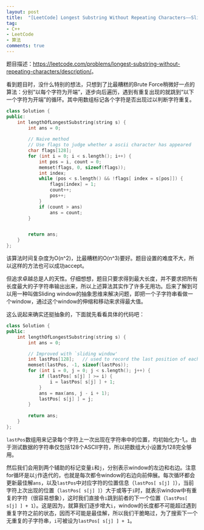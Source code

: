```yaml
---
layout: post
title:  "[LeetCode] Longest Substring Without Repeating Characters——Sliding Window思想"
tag:
- C++
- LeetCode
- 算法
comments: true
---
```


题目描述：<https://leetcode.com/problems/longest-substring-without-repeating-characters/description/>。

看到题目时，没什么特别的想法，只想到了比最糟糕的Brute Force稍微好一点的算法：分别“以每个字符为开端”，逐步向后遍历，遇到有重复出现的就跳到“以下一个字符为开端”的循环。其中用数组标记各个字符是否出现过以判断字符重复。

```cpp
class Solution {
public:
    int lengthOfLongestSubstring(string s) {
        int ans = 0;
        
        // Naive method
        // Use flags to judge whether a ascii character has appeared
        char flags[128];
        for (int i = 0; i < s.length(); i++) {
            int pos = i, count = 0;
            memset(flags, 0, sizeof(flags));
            int index;
            while (pos < s.length() && !flags[ index = s[pos]]) {
                flags[index] = 1;
                count++;
                pos++;
            }
            if (count > ans)
                ans = count;
        }


        return ans;
    }
};
```

该算法时间复杂度为O(n^2)，比最糟糕的O(n^3)要好。题目设置的难度不大，所以这样的方法也可以成功accept。

但追求卓越总是人的天性。仔细想想，题目只要求得到最大长度，并不要求把所有长度最大的子字符串输出出来，所以上述算法其实作了许多无用功。后来了解到可以用一种叫做Sliding window的抽象思维来解决问题，即把一个子字符串看做一个window，通过这个window的伸缩和移动来求得最大值。

这么说起来确实还挺抽象的，下面就先看看具体的代码吧：

```cpp
class Solution {
public:
    int lengthOfLongestSubstring(string s) {
        int ans = 0;

        // Improved with `sliding window'
        int lastPos[128];   // used to record the last position of each character
        memset(lastPos, -1, sizeof(lastPos));
        for (int i = 0, j = 0; j < s.length(); j++) {
            if (lastPos[ s[j] ] >= i) {
                i = lastPos[ s[j] ] + 1;
            }
            ans = max(ans, j - i + 1);
            lastPos[ s[j] ] = j;
        }
        
        return ans;
    }
};
```

`lastPos`数组用来记录每个字符上一次出现在字符串中的位置，均初始化为-1,。由于测试数据的字符串仅包括128个ASCII字符，所以把数组大小设置为128完全够用。

然后我们会用到两个辅助的标记变量`i`和`j`，分别表示window的左边和右边。注意for循环是以`j`作迭代的，也就是每次都令window的右边向前伸展。每次循环都会更新最佳解`ans`，以及`lastPos`中对应字符的位置信息（`lastPos[ s[j] ]`），当前字符上次出现的位置（`lastPos[ s[j] ]`）大于或等于`i`时，就表示window中有重复的字符（很容易想象），这时我们直接令`i`跳到前者的下一个位置（`lastPos[ s[j] ] + 1`）。这是因为，就算我们逐步增大`i`，window的长度都不可能超过遇到重复字符之前的状态，因而不可能是最佳解，所以我们干脆略过，为了搜索下一个无重复的子字符串，`i`可被设为`lastPos[ s[j] ] + 1`。
